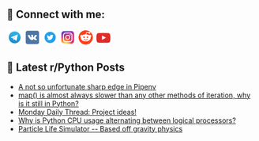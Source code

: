 ## 🔎 Connect with me:
[<img src="https://github.com/bullbesh/bullbesh/blob/main/images/Telegram.png" width="32" height="32" />](https://t.me/bullbesh)
[<img src="https://github.com/bullbesh/bullbesh/blob/main/images/VK.png" width="32" height="32" />](https://vk.com/bullbesh)
[<img src="https://github.com/bullbesh/bullbesh/blob/main/images/Twitter.png" width="32" height="32" />](https://twitter.com/bullbesh1)
[<img src="https://github.com/bullbesh/bullbesh/blob/main/images/Instagram.png" width="32" height="32" />](https://www.instagram.com/bullbesh)
[<img src="https://github.com/bullbesh/bullbesh/blob/main/images/Reddit.png" width="32" height="32" />](https://www.reddit.com/user/bullbesh)
[<img src="https://github.com/bullbesh/bullbesh/blob/main/images/YouTube.png" width="32" height="32" />](https://www.youtube.com/channel/UCtfjRs6uzgq5mfm8S06WTcg)

## 📕 Latest r/Python Posts
<!-- BLOG-POST-LIST:START -->
- [A not so unfortunate sharp edge in Pipenv](https://www.reddit.com/r/Python/comments/10uyh1w/a_not_so_unfortunate_sharp_edge_in_pipenv/)
- [map&lpar;&rpar; is almost always slower than any other methods of iteration, why is it still in Python?](https://www.reddit.com/r/Python/comments/10us7au/map_is_almost_always_slower_than_any_other/)
- [Monday Daily Thread: Project ideas!](https://www.reddit.com/r/Python/comments/10urrt5/monday_daily_thread_project_ideas/)
- [Why is Python CPU usage alternating between logical processors?](https://www.reddit.com/r/Python/comments/10urdkc/why_is_python_cpu_usage_alternating_between/)
- [Particle Life Simulator -- Based off gravity physics](https://www.reddit.com/r/Python/comments/10up5de/particle_life_simulator_based_off_gravity_physics/)
<!-- BLOG-POST-LIST:END -->
